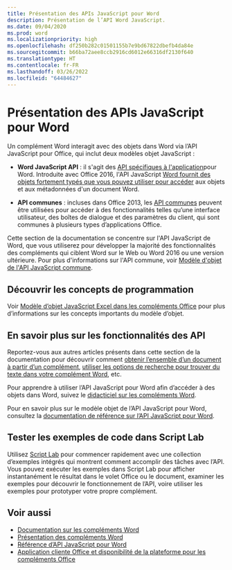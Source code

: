 ```yaml
---
title: Présentation des APIs JavaScript pour Word
description: Présentation de l’API Word JavaScript.
ms.date: 09/04/2020
ms.prod: word
ms.localizationpriority: high
ms.openlocfilehash: df250b282c01501155b7e9bd67822dbefb4da84e
ms.sourcegitcommit: b66ba72aee8ccb2916cd6012e66316df2130f640
ms.translationtype: HT
ms.contentlocale: fr-FR
ms.lasthandoff: 03/26/2022
ms.locfileid: "64484627"
---
```

# <a name="word-javascript-api-overview"></a>Présentation des APIs JavaScript pour Word

Un complément Word interagit avec des objets dans Word via l’API JavaScript pour Office, qui inclut deux modèles objet JavaScript :

*  **Word JavaScript API** : il s'agit des [API spécifiques à l'application](../../develop/application-specific-api-model.md)pour Word. Introduite avec Office 2016, l'API JavaScript [Word fournit des objets fortement typés que vous pouvez utiliser pour accéder](/javascript/api/word) aux objets et aux métadonnées d'un document Word.

* **API communes** : incluses dans Office 2013, les [API communes](/javascript/api/office) peuvent être utilisées pour accéder à des fonctionnalités telles qu’une interface utilisateur, des boîtes de dialogue et des paramètres du client, qui sont communes à plusieurs types d’applications Office.

Cette section de la documentation se concentre sur l'API JavaScript de Word, que vous utiliserez pour développer la majorité des fonctionnalités des compléments qui ciblent Word sur le Web ou Word 2016 ou une version ultérieure. Pour plus d'informations sur l'API commune, voir [Modèle d'objet de l'API JavaScript commune](../../develop/office-javascript-api-object-model.md).

## <a name="learn-programming-concepts"></a>Découvrir les concepts de programmation

Voir [Modèle d’objet JavaScript Excel dans les compléments Office](../../word/word-add-ins-core-concepts.md) pour plus d’informations sur les concepts importants du modèle d’objet.

## <a name="learn-about-api-capabilities"></a>En savoir plus sur les fonctionnalités des API

Reportez-vous aux autres articles présents dans cette section de la documentation pour découvrir comment [obtenir l’ensemble d’un document à partir d’un complément](../../word/get-the-whole-document-from-an-add-in-for-word.md), [utiliser les options de recherche pour trouver du texte dans votre complément Word](../../word/search-option-guidance.md), etc.

Pour apprendre à utiliser l’API JavaScript pour Word afin d’accéder à des objets dans Word, suivez le [didacticiel sur les compléments Word](../../tutorials/word-tutorial.md).

Pour en savoir plus sur le modèle objet de l’API JavaScript pour Word, consultez la [documentation de référence sur l’API JavaScript pour Word](/javascript/api/word).

## <a name="try-out-code-samples-in-script-lab"></a>Tester les exemples de code dans Script Lab

Utilisez [Script Lab](../../overview/explore-with-script-lab.md) pour commencer rapidement avec une collection d’exemples intégrés qui montrent comment accomplir des tâches avec l’API. Vous pouvez exécuter les exemples dans Script Lab pour afficher instantanément le résultat dans le volet Office ou le document, examiner les exemples pour découvrir le fonctionnement de l’API, voire utiliser les exemples pour prototyper votre propre complément.

## <a name="see-also"></a>Voir aussi

* [Documentation sur les compléments Word](../../word/index.yml)
* [Présentation des compléments Word](../../word/word-add-ins-programming-overview.md)
* [Référence d’API JavaScript pour Word](/javascript/api/word)
* [Application cliente Office et disponibilité de la plateforme pour les compléments Office](/javascript/api/requirement-sets)
